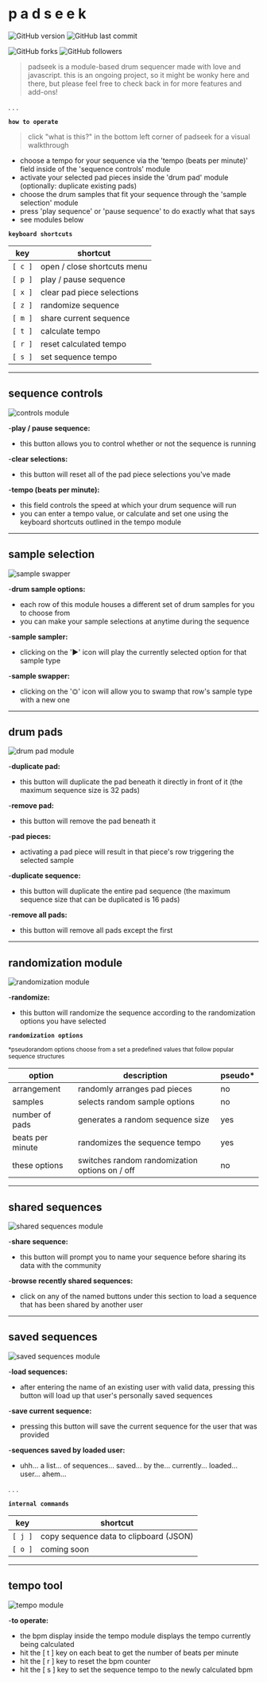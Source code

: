 # p a d s e e k

![GitHub version](https://img.shields.io/badge/version-beta-red.svg) ![GitHub last commit](https://img.shields.io/github/last-commit/AaronChapman/padseek.svg)

![GitHub forks](https://img.shields.io/github/forks/AaronChapman/padseek.svg?style=social&label=Fork) ![GitHub followers](https://img.shields.io/github/followers/AaronChapman.svg?style=social&label=Follow)

>padseek is a module-based drum sequencer made with love and javascript. this is an ongoing project, so it might be wonky here and there, but please feel free to check back in for more features and add-ons!


. . .

**`how to operate`**

>click "what is this?" in the bottom left corner of padseek for a visual walkthrough

- choose a tempo for your sequence via the 'tempo (beats per minute)' field inside of the 'sequence controls' module
- activate your selected pad pieces inside the 'drum pad' module (optionally: duplicate existing pads)
- choose the drum samples that fit your sequence through the 'sample selection' module
- press 'play sequence' or 'pause sequence' to do exactly what that says
- see modules below

**`keyboard shortcuts`**

key | shortcut
--- | ---
`[ c ]` | open / close shortcuts menu
`[ p ]` | play / pause sequence
`[ x ]` | clear pad piece selections
`[ z ]` | randomize sequence
`[ m ]` | share current sequence
`[ t ]` | calculate tempo
`[ r ]` | reset calculated tempo
`[ s ]` | set sequence tempo

---
## sequence controls

![controls module](images/README/controls.png "controls module")


-**play / pause sequence:**
- this button allows you to control whether or not the sequence is running

-**clear selections:**
- this button will reset all of the pad piece selections you've made

-**tempo (beats per minute):**
- this field controls the speed at which your drum sequence will run
- you can enter a tempo value, or calculate and set one using the keyboard shortcuts outlined in the tempo module


---
## sample selection

![sample swapper](images/README/swapper.png "sample swapper")


-**drum sample options:**
- each row of this module houses a different set of drum samples for you to choose from
- you can make your sample selections at anytime during the sequence

-**sample sampler:**
- clicking on the '▶' icon will play the currently selected option for that sample type

-**sample swapper:**
- clicking on the '⏣' icon will allow you to swamp that row's sample type with a new one


---
## drum pads

![drum pad module](images/README/pad.png "drum pad module")


-**duplicate pad:**
- this button will duplicate the pad beneath it directly in front of it (the maximum sequence size is 32 pads)

-**remove pad:**
- this button will remove the pad beneath it

-**pad pieces:**
- activating a pad piece will result in that piece's row triggering the selected sample

-**duplicate sequence:**
- this button will duplicate the entire pad sequence (the maximum sequence size that can be duplicated is 16 pads)

-**remove all pads:**
- this button will remove all pads except the first


---
## randomization module

![randomization module](images/README/randomization.png "randomization module")


-**randomize:**
- this button will randomize the sequence according to the randomization options you have selected

**`randomization options`**

<sup>*pseudorandom options choose from a set a predefined values that follow popular sequence structures</sup>

option | description | pseudo*
--- | --- | ---
arrangement | randomly arranges pad pieces | no
samples | selects random sample options | no
number of pads | generates a random sequence size | yes
beats per minute | randomizes the sequence tempo | yes
these options | switches random randomization options on / off | no


---
## shared sequences

![shared sequences module](images/README/shared.png "shared sequences module")


-**share sequence:**
- this button will prompt you to name your sequence before sharing its data with the community

-**browse recently shared sequences:**
- click on any of the named buttons under this section to load a sequence that has been shared by another user


---
## saved sequences

![saved sequences module](images/README/saved.png "saved sequences module")


-**load sequences:**
- after entering the name of an existing user with valid data, pressing this button will load up that user's personally saved sequences

-**save current sequence:**
- pressing this button will save the current sequence for the user that was provided

-**sequences saved by loaded user:**
- uhh... a list... of sequences... saved... by the... currently... loaded... user... ahem...


. . .

**`internal commands`**

key | shortcut
--- | ---
`[ j ]` | copy sequence data to clipboard (JSON)
`[ o ]` | coming soon


---
## tempo tool

![tempo module](images/README/tempo.png "tempo module")


-**to operate:**
- the bpm display inside the tempo module displays the tempo currently being calculated
- hit the [ t ] key on each beat to get the number of beats per minute
- hit the [ r ] key to reset the bpm counter
- hit the [ s ] key to set the sequence tempo to the newly calculated bpm